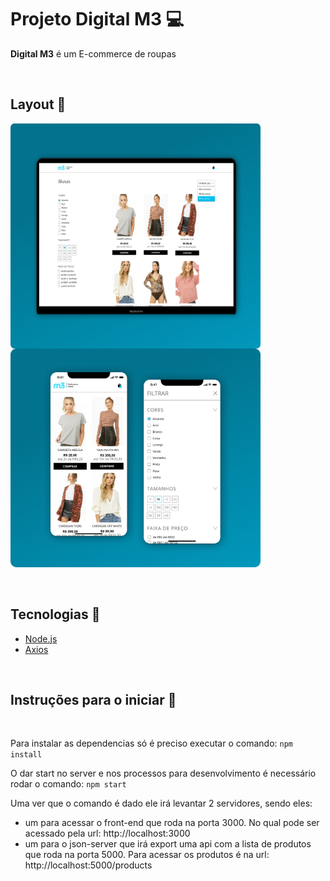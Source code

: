 
# Projeto Digital M3 :computer: 
<p><strong>Digital M3</strong> é um E-commerce de roupas</p>


&nbsp;

## Layout :bookmark:
  <img src="https://github.com/ItamarJoire/desenvoldevor-m3-vtex/blob/master/desktop.png" align="left" width="400" height="360">
  <img src="https://github.com/ItamarJoire/desenvoldevor-m3-vtex/blob/master/display-mobile.png"  width="400" height="350">
  
  
  &nbsp;
  
  ## Tecnologias	:toolbox:
  
* [Node.js](https://nodejs.org/en/)
* [Axios](https://expressjs.com/pt-br/)


&nbsp;


## Instruções para o iniciar :rocket:


 &nbsp;

Para instalar as dependencias só é preciso executar o comando: `npm install`

O dar start no server e nos processos para desenvolvimento é necessário rodar o comando: `npm start`

Uma ver que o comando é dado ele irá levantar 2 servidores, sendo eles:
 - um para acessar o front-end que roda na porta 3000. No qual pode ser acessado pela url: http://localhost:3000
 - um para o json-server que irá export uma api com a lista de produtos que roda na porta 5000. Para acessar os produtos é na url:  http://localhost:5000/products


